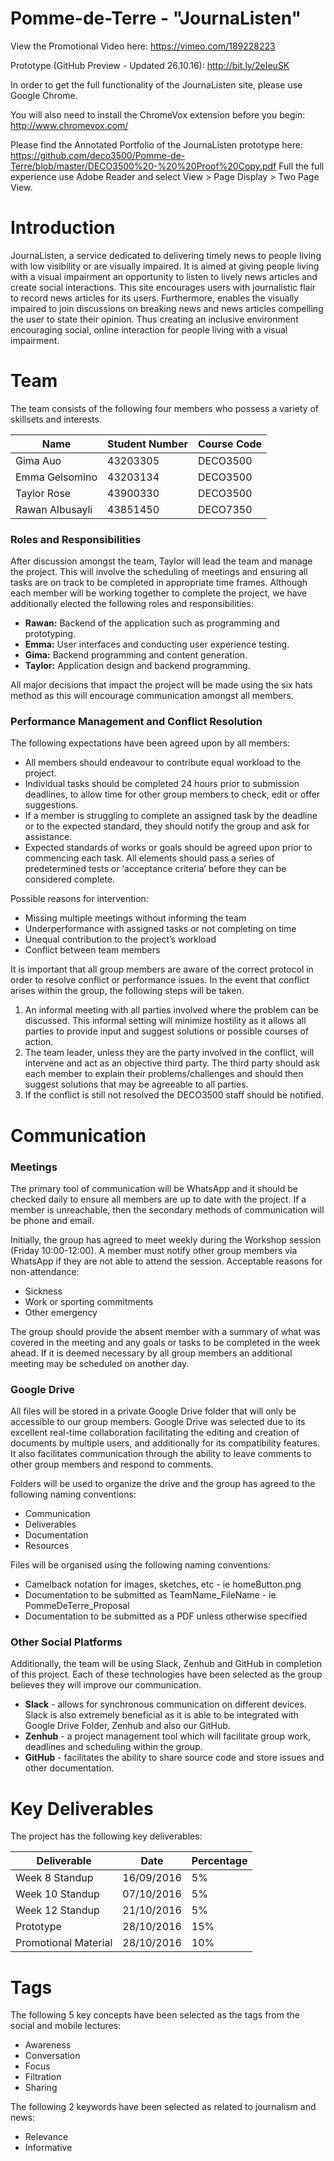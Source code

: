 # Pomme-de-Terre - "JournaListen"

View the Promotional Video here: https://vimeo.com/189228223

Prototype (GitHub Preview - Updated 26.10.16): http://bit.ly/2eIeuSK 

In order to get the full functionality of the JournaListen site, please use Google Chrome.

You will also need to install the ChromeVox extension before you begin: http://www.chromevox.com/

Please find the Annotated Portfolio of the JournaListen prototype here: https://github.com/deco3500/Pomme-de-Terre/blob/master/DECO3500%20-%20%20Proof%20Copy.pdf
Full the full experience use Adobe Reader and select View > Page Display > Two Page View.

# Introduction
JournaListen, a service dedicated to delivering timely news to people living with low visibility or are visually impaired. It is aimed at giving people living with a visual impairment an opportunity to listen to lively news articles and create social interactions.
This site encourages users with journalistic flair to record news articles for its users. Furthermore, enables the visually impaired to join discussions on breaking news and news articles compelling the user to state their opinion. Thus creating an inclusive environment encouraging social, online interaction for people living with a visual impairment.

# Team
The team consists of the following four members who possess a variety of skillsets and interests.

|Name              |Student Number| Course Code|
|------------------|--------------|------------|
|Gima Auo          |43203305      |DECO3500    |
|Emma Gelsomino    |43203134      |DECO3500    |
|Taylor Rose       |43900330      |DECO3500    |
|Rawan Albusayli   |43851450      |DECO7350    |

### Roles and Responsibilities
After discussion amongst the team, Taylor will lead the team and manage the project. This will involve the scheduling of meetings and ensuring all tasks are on track to be completed in appropriate time frames.  Although each member will be working together to complete the project, we have additionally elected the following roles and responsibilities:

* **Rawan:** Backend of the application such as programming and prototyping.
* **Emma:** User interfaces and conducting user experience testing.
* **Gima:** Backend programming and content generation.
* **Taylor:** Application design and backend programming. 

All major decisions that impact the project will be made using the six hats method as this will encourage communication amongst all members.

### Performance Management and Conflict Resolution
The following expectations have been agreed upon by all members:

* All members should endeavour to contribute equal workload to the project.
* Individual tasks should be completed 24 hours prior to submission deadlines, to allow time for other group members to check, edit or offer suggestions.
* If a member is struggling to complete an assigned task by the deadline or to the expected standard, they should notify the group and ask for assistance. 
* Expected standards of works or goals should be agreed upon prior to commencing each task. All elements should pass a series of predetermined tests or ‘acceptance criteria’ before they can be considered complete.

Possible reasons for intervention:

* Missing multiple meetings without informing the team
* Underperformance with assigned tasks or not completing on time
* Unequal contribution to the project’s workload
* Conflict between team members

It is important that all group members are aware of the correct protocol in order to resolve conflict or performance issues. In the event that conflict arises within the group, the following steps will be taken. 

1. An informal meeting with all parties involved where the problem can be discussed. This informal setting will minimize hostility as it allows all parties to provide input and suggest solutions or possible courses of action.  
2. The team leader, unless they are the party involved in the conflict, will intervene and act as an objective third party. The third party should ask each member to explain their problems/challenges and should then suggest solutions that may be agreeable to all parties. 
3. If the conflict is still not resolved the DECO3500 staff should be notified. 

# Communication

### Meetings
The primary tool of communication will be WhatsApp and it should be checked daily to ensure all members are up to date with the project. If a member is unreachable, then the secondary methods of communication will be phone and email. 

Initially, the group has agreed to meet weekly during the Workshop session (Friday 10:00-12:00). A member must notify other group members via WhatsApp if they are not able to attend the session. Acceptable reasons for non-attendance:

* Sickness
* Work or sporting commitments
* Other emergency 

The group should provide the absent member with a summary of what was covered in the meeting and any goals or tasks to be completed in the week ahead. If it is deemed necessary by all group members an additional meeting may be scheduled on another day. 

### Google Drive
All files will be stored in a private Google Drive folder that will only be accessible to our group members. Google Drive was selected due to its excellent real-time collaboration facilitating the editing and creation of documents by multiple users, and additionally for its compatibility features. It also facilitates communication through the ability to leave comments to other group members and respond to comments. 

Folders will be used to organize the drive and the group has agreed to the following naming conventions:

* Communication
* Deliverables
* Documentation
* Resources

Files will be organised using the following naming conventions:

* Camelback notation for images, sketches, etc - ie homeButton.png
* Documentation to be submitted as TeamName_FileName - ie PommeDeTerre_Proposal
* Documentation to be submitted as a PDF unless otherwise specified 


### Other Social Platforms
Additionally, the team will be using Slack, Zenhub and GitHub in completion of this project. Each of these technologies have been selected as the group believes they will improve our communication.

* **Slack** - allows for synchronous communication on different devices. Slack is also extremely beneficial as it is able to be integrated with Google Drive Folder, Zenhub and also our GitHub.
* **Zenhub** - a project management tool which will facilitate group work, deadlines and scheduling within the group.
* **GitHub** - facilitates the ability to share source code and store issues and other documentation.

# Key Deliverables
The project has the following key deliverables:

|Deliverable              |Date        | Percentage |
|-------------------------|------------|------------|
|Week 8 Standup           |16/09/2016  |5%          |
|Week 10 Standup          |07/10/2016  |5%          |
|Week 12 Standup          |21/10/2016  |5%          |
|Prototype                |28/10/2016  |15%         |
|Promotional Material     |28/10/2016  |10%         |

# Tags
The following 5 key concepts have been selected as the tags from the social and mobile lectures:
* Awareness
* Conversation
* Focus
* Filtration
* Sharing

The following 2 keywords have been selected as related to journalism and news:
* Relevance
* Informative 



